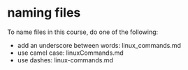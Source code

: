 # naming files

To name files in this course,
do one of the following:

- add an underscore between words: linux_commands.md
- use camel case: linuxCommands.md
- use dashes: linux-commands.md
